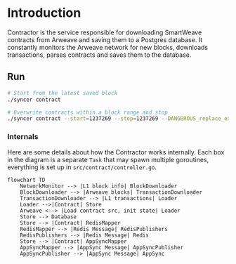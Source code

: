 # Introduction

Contractor is the service responsible for downloading SmartWeave contracts from Arweave and saving them to a Postgres database.
It constantly monitors the Arweave network for new blocks, downloads transactions, parses contracts and saves them to the database.

## Run

```bash
# Start from the latest saved block
./syncer contract

# Overwrite contracts within a block range and stop
./syncer contract --start=1237269 --stop=1237269 --DANGEROUS_replace_existing_data
```

### Internals

Here are some details about how the Contractor works internally. Each box in the diagram is a separate `Task` that may spawn multiple goroutines, everything is set up in `src/contract/controller.go`.


```mermaid
flowchart TD
    NetworkMonitor --> |L1 block info| BlockDownloader
    BlockDownloader --> |Arweave blocks| TransactionDownloader
    TransactionDownloader --> |L1 transactions| Loader
    Loader -->|Contract| Store
    Arweave <--> |Load contract src, init state| Loader
    Store --> Database
    Store --> |Contract| RedisMapper
    RedisMapper --> |Redis Message| RedisPublishers
    RedisPublishers --> |Redis Message| Redis
    Store --> |Contract| AppSyncMapper
    AppSyncMapper --> |AppSync Message| AppSyncPublisher
    AppSyncPublisher --> |AppSync Message| AppSync
```
